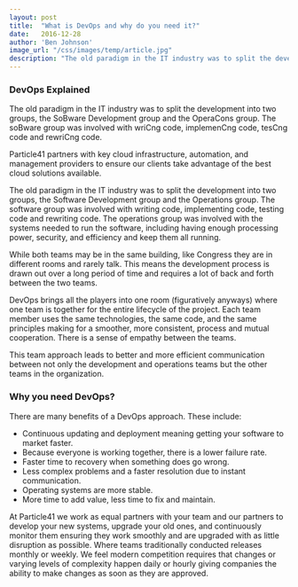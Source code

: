 ```yaml
---
layout: post
title:  "What is DevOps and why do you need it?"
date:   2016-12-28
author: 'Ben Johnson'
image_url: "/css/images/temp/article.jpg"
description: "The old paradigm in the IT industry was to split the development into two groups, the SoBware Development group and the OperaCons group. The soBware group was involved with wriCng code, implemenCng code, tesCng code and rewriCng code."
---
```


### DevOps __Explained__

The old paradigm in the IT industry was to split the development into two groups, the SoBware Development group and the OperaCons group. The soBware group was involved with wriCng code, implemenCng code, tesCng code and rewriCng code.

Particle41 partners with key cloud infrastructure, automation, and management providers to ensure our clients take advantage of the best cloud solutions available.

The old paradigm in the IT industry was to split the development into two groups, the Software Development group and the Operations group. The software group was involved with writing code, implementing code, testing code and rewriting code. The operations group was involved with the systems needed to run the software, including having enough processing power, security, and efficiency and keep them all running.

While both teams may be in the same building, like Congress they are in different rooms and rarely talk. This means the development process is drawn out over a long period of time and requires a lot of back and forth between the two teams.

DevOps brings all the players into one room (figuratively anyways) where one team is together for the entire lifecycle of the project. Each team member uses the same technologies, the same code, and the same principles making for a smoother, more consistent, process and mutual cooperation. There is a sense of empathy between the teams.

This team approach leads to better and more efficient communication between not only the development and operations teams but the other teams in the organization.

### Why __you need DevOps?__

There are many benefits of a DevOps approach. These include:

 - Continuous updating and deployment meaning getting your software to market faster.
 - Because everyone is working together, there is a lower failure rate.
 - Faster time to recovery when something does go wrong.
 - Less complex problems and a faster resolution due to instant communication.
 - Operating systems are more stable.
 - More time to add value, less time to fix and maintain.

At Particle41 we work as equal partners with your team and our partners to develop your new systems, upgrade your old ones, and continuously monitor them ensuring they work smoothly and are upgraded with as little disruption as possible. Where teams traditionally conducted releases monthly or weekly. We feel modern competition requires that changes or varying levels of complexity happen daily or hourly giving companies the ability to make changes as soon as they are approved.